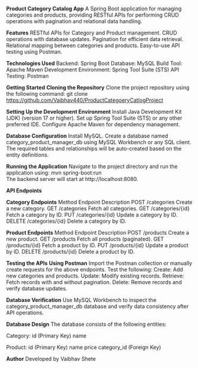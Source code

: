 **Product Category Catalog App**
A Spring Boot application for managing categories and products, providing RESTful APIs for performing CRUD operations with pagination and relational data handling.

**Features**
RESTful APIs for Category and Product management.
CRUD operations with database updates.
Pagination for efficient data retrieval.
Relational mapping between categories and products.
Easy-to-use API testing using Postman.

**Technologies Used**
Backend: Spring Boot
Database: MySQL
Build Tool: Apache Maven
Development Environment: Spring Tool Suite (STS)
API Testing: Postman


**Getting Started**
**Cloning the Repository**
Clone the project repository using the following command:
git clone https://github.com/Vaibhav440/ProductCategoeryCatlogProject

**Setting Up the Development Environment**
Install Java Development Kit (JDK) (version 17 or higher).
Set up Spring Tool Suite (STS) or any other preferred IDE.
Configure Apache Maven for dependency management.

**Database Configuration**
Install MySQL.
Create a database named category_product_manager_db using MySQL Workbench or any SQL client.
The required tables and relationships will be auto-created based on the entity definitions.

**Running the Application**
Navigate to the project directory and run the application using:
mvn spring-boot:run  
The backend server will start at http://localhost:8080.

**API Endpoints**

**Category Endpoints**
Method	Endpoint	Description
POST	/categories	Create a new category.
GET	/categories	Fetch all categories.
GET	/categories/{id}	Fetch a category by ID.
PUT	/categories/{id}	Update a category by ID.
DELETE	/categories/{id}	Delete a category by ID.

**Product Endpoints**
Method	Endpoint	Description
POST	/products	Create a new product.
GET	/products	Fetch all products (paginated).
GET	/products/{id}	Fetch a product by ID.
PUT	/products/{id}	Update a product by ID.
DELETE	/products/{id}	Delete a product by ID.

**Testing the APIs**
**Using Postman**
Import the Postman collection or manually create requests for the above endpoints.
Test the following:
Create: Add new categories and products.
Update: Modify existing records.
Retrieve: Fetch records with and without pagination.
Delete: Remove records and verify database updates.

**Database Verification**
Use MySQL Workbench to inspect the category_product_manager_db database and verify data consistency after API operations.

**Database Design**
The database consists of the following entities:

Category:
id (Primary Key)
name

Product:
id (Primary Key)
name
price
category_id (Foreign Key)


**Author**
Developed by Vaibhav Shete
